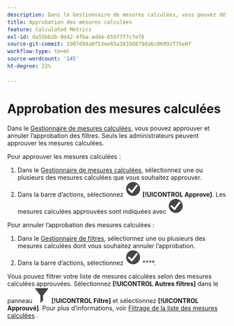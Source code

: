 ```yaml
---
description: Dans le Gestionnaire de mesures calculées, vous pouvez définir un processus qui inclut des mesures d’approbation pour différents niveaux d’application et pour des départements ou des groupes spécifiques.
title: Approbation des mesures calculées
feature: Calculated Metrics
exl-id: da55bb2b-9d42-4fba-add4-655f7f7c7ef6
source-git-commit: 1907d94a0f53ee65a3839d879da6c06092f75e0f
workflow-type: tm+mt
source-wordcount: '145'
ht-degree: 22%

---
```


# Approbation des mesures calculées

Dans le [Gestionnaire de mesures calculées](cm-manager.md), vous pouvez approuver et annuler l’approbation des filtres. Seuls les administrateurs peuvent approuver les mesures calculées.

Pour approuver les mesures calculées :

1. Dans le [Gestionnaire de mesures calculées](cm-approving.md), sélectionnez une ou plusieurs des mesures calculées que vous souhaitez approuver.
1. Dans la barre d’actions, sélectionnez ![CheckmarkCircle](/help/assets/icons/CheckmarkCircle.svg) **[!UICONTROL Approve]**. Les mesures calculées approuvées sont indiquées avec ![CheckmarkCircle](/help/assets/icons/CheckmarkCircle.svg)

Pour annuler l’approbation des mesures calculées :

1. Dans le [Gestionnaire de filtres](cm-approving.md), sélectionnez une ou plusieurs des mesures calculées dont vous souhaitez annuler l’approbation.
1. Dans la barre d’actions, sélectionnez ![CheckmarkCircle](/help/assets/icons/CheckmarkCircle.svg) ****.


Vous pouvez filtrer votre liste de mesures calculées selon des mesures calculées approuvées. Sélectionnez **[!UICONTROL Autres filtres]** dans le panneau ![Filtre](/help/assets/icons/Filter.svg) **[!UICONTROL Filtre]** et sélectionnez **[!UICONTROL Approuvé]**. Pour plus d’informations, voir [Filtrage de la liste des mesures calculées](/help/components/calc-metrics/cm-workflow/cm-filter.md) .

